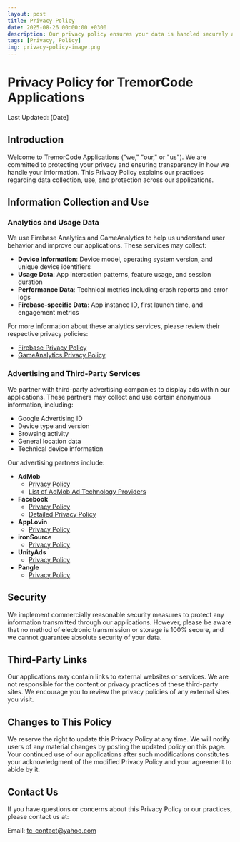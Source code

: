 ```yaml
---
layout: post
title: Privacy Policy
date: 2025-08-26 00:00:00 +0300
description: Our privacy policy ensures your data is handled securely and responsibly.
tags: [Privacy, Policy]
img: privacy-policy-image.png
---
```



# Privacy Policy for TremorCode Applications

Last Updated: [Date]

## Introduction

Welcome to TremorCode Applications ("we," "our," or "us"). We are committed to protecting your privacy and ensuring transparency in how we handle your information. This Privacy Policy explains our practices regarding data collection, use, and protection across our applications.

## Information Collection and Use

### Analytics and Usage Data

We use Firebase Analytics and GameAnalytics to help us understand user behavior and improve our applications. These services may collect:

- **Device Information**: Device model, operating system version, and unique device identifiers
- **Usage Data**: App interaction patterns, feature usage, and session duration
- **Performance Data**: Technical metrics including crash reports and error logs
- **Firebase-specific Data**: App instance ID, first launch time, and engagement metrics

For more information about these analytics services, please review their respective privacy policies:
- [Firebase Privacy Policy](https://firebase.google.com/support/privacy)
- [GameAnalytics Privacy Policy](https://gameanalytics.com/privacy/)

### Advertising and Third-Party Services

We partner with third-party advertising companies to display ads within our applications. These partners may collect and use certain anonymous information, including:

- Google Advertising ID
- Device type and version
- Browsing activity
- General location data
- Technical device information

Our advertising partners include:

- **AdMob**
  - [Privacy Policy](https://www.google.com/intl/en/policies/privacy/partners/)
  - [List of AdMob Ad Technology Providers](https://support.google.com/admob/answer/9012903?hl=en-GB)
- **Facebook**
  - [Privacy Policy](https://www.facebook.com/about/privacy)
  - [Detailed Privacy Policy](https://www.facebook.com/privacy/policy)
- **AppLovin**
  - [Privacy Policy](https://www.applovin.com/privacy/)
- **ironSource**
  - [Privacy Policy](https://developers.is.com/ironsource-mobile/air/ironsource-mobile-privacy-policy/)
- **UnityAds**
  - [Privacy Policy](https://unity3d.com/legal/privacy-policy)
- **Pangle**
  - [Privacy Policy](https://www.pangleglobal.com/privacy/enduser-en)

## Security

We implement commercially reasonable security measures to protect any information transmitted through our applications. However, please be aware that no method of electronic transmission or storage is 100% secure, and we cannot guarantee absolute security of your data.

## Third-Party Links

Our applications may contain links to external websites or services. We are not responsible for the content or privacy practices of these third-party sites. We encourage you to review the privacy policies of any external sites you visit.

## Changes to This Policy

We reserve the right to update this Privacy Policy at any time. We will notify users of any material changes by posting the updated policy on this page. Your continued use of our applications after such modifications constitutes your acknowledgment of the modified Privacy Policy and your agreement to abide by it.

## Contact Us

If you have questions or concerns about this Privacy Policy or our practices, please contact us at:

Email: tc_contact@yahoo.com
